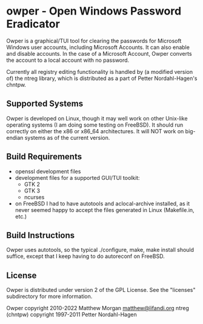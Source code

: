owper - Open Windows Password Eradicator
=========================================

Owper is a graphical/TUI tool for clearing the passwords for Microsoft Windows user accounts, including Microsoft Accounts.  It can also enable and disable accounts.  In the case of a Microsoft Account, Owper converts the account to a local account with no password.

Currently all registry editing functionality is handled by (a modified version of) the ntreg library, which is distributed as a part of Petter Nordahl-Hagen's chntpw.

Supported Systems
------------------
Owper is developed on Linux, though it may well work on other Unix-like operating systems (I am doing some testing on FreeBSD).  It should run correctly on either the x86 or x86_64 architectures.  It will NOT work on big-endian systems as of the current version.

Build Requirements
-------------------
 * openssl development files
 * development files for a supported GUI/TUI toolkit:
     * GTK 2
     * GTK 3
     * ncurses
 * on FreeBSD I had to have autotools and aclocal-archive installed, as it never seemed happy to accept the files generated in Linux (Makefile.in, etc.)

Build Instructions
-------------------
Owper uses autotools, so the typical ./configure, make, make install should suffice, except that I keep having to do autoreconf on FreeBSD.

License
-------
Owper is distributed under version 2 of the GPL License.  See the "licenses" subdirectory for more information.

Owper copyright 2010-2022 Matthew Morgan <matthew@lifandi.org>
ntreg (chntpw) copyright 1997-2011 Petter Nordahl-Hagen

